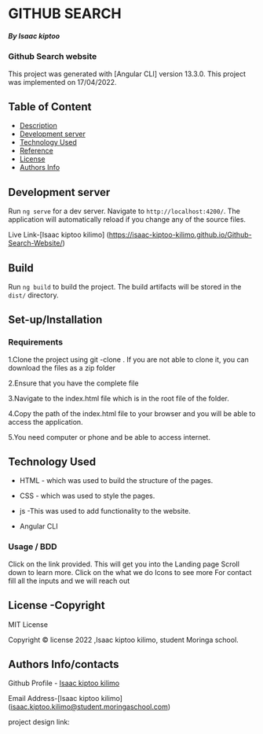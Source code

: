 # GITHUB SEARCH

##### By Isaac kiptoo
### Github Search website

This project was generated with [Angular CLI] version 13.3.0.
This project was implemented on 17/04/2022.
## Table of Content

+ [Description](#description)
+ [Development server](#ng-serve)
+ [Technology Used](#technology-used)
+ [Reference](#reference)
+ [License](#license-Copyright)
+ [Authors Info](#author-Info/contacts)


## Development server

Run `ng serve` for a dev server. Navigate to `http://localhost:4200/`. The application will automatically reload if you change any of the source files.

Live Link-[Isaac kiptoo kilimo] (https://isaac-kiptoo-kilimo.github.io/Github-Search-Website/)

## Build

Run `ng build` to build the project. The build artifacts will be stored in the `dist/` directory.

## Set-up/Installation 

### Requirements

1.Clone the project using git -clone . If you are not able to clone it, you can download the files as a zip folder

2.Ensure that you have the complete file

3.Navigate to the index.html file which is in the root file of the folder.

4.Copy the path of the index.html file to your browser and you will be able to access the application.

5.You need computer or phone and be able to access internet.

## Technology Used
* HTML - which was used to build the structure of the pages.

* CSS - which was used to style the pages.

* js  -This was used to add functionality to the website.
* Angular CLI

### Usage / BDD
Click on the link provided.
This will get you into the Landing page
Scroll down to learn more.
Click on the what we do Icons to see more
For contact fill all the inputs and we will reach out


## License -Copyright 

MIT License

Copyright © license 2022 ,Isaac kiptoo kilimo, student Moringa school.

## Authors Info/contacts

Github Profile - [Isaac kiptoo kilimo](https://github.com/Isaac-kiptoo-kilimo)

Email Address-[Isaac kiptoo kilimo] (isaac.kiptoo.kilimo@student.moringaschool.com)

project design link:

